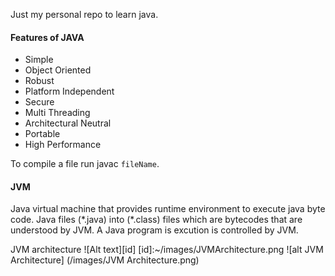 Just my personal repo to learn java. <br />

#### Features of JAVA
- Simple
- Object Oriented
- Robust
- Platform Independent
- Secure
- Multi Threading
- Architectural Neutral
- Portable
- High Performance

To compile a file run javac `fileName`. <br />

#### JVM
Java virtual machine that provides runtime environment to execute java byte code. Java files (\*.java) into (\*.class) files which are bytecodes that are understood by JVM. 
A Java program is excution is controlled by JVM.

JVM architecture
![Alt text][id]
[id]:~/images/JVMArchitecture.png
![alt JVM Architecture] (/images/JVM Architecture.png)


